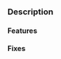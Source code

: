 ### Description

<!--
COMMENT: Please give a good description of your contribution so that the reviewers quickly understand the meaning of
this contribution.
-->

#### Features

<!--
COMMENT: A list of new implemented features. If there is a reference to an issue, please reference it with
"#<ISSUE-ID>".
-->

#### Fixes

<!--
COMMENT: A list of bug fixes. If there is a reference to an issue, please reference it with "#<ISSUE-ID>".
-->

